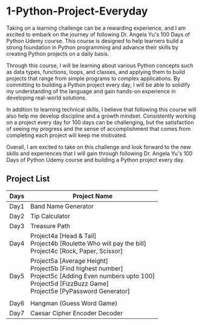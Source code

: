 # 1-Python-Project-Everyday

Taking on a learning challenge can be a rewarding experience, and I am excited to embark on the journey of following Dr. Angela Yu's 100 Days of Python Udemy course. This course is designed to help learners build a strong foundation in Python programming and advance their skills by creating Python projects on a daily basis.

Through this course, I will be learning about various Python concepts such as data types, functions, loops, and classes, and applying them to build projects that range from simple programs to complex applications. By committing to building a Python project every day, I will be able to solidify my understanding of the language and gain hands-on experience in developing real-world solutions.

In addition to learning technical skills, I believe that following this course will also help me develop discipline and a growth mindset. Consistently working on a project every day for 100 days can be challenging, but the satisfaction of seeing my progress and the sense of accomplishment that comes from completing each project will keep me motivated.

Overall, I am excited to take on this challenge and look forward to the new skills and experiences that I will gain through following Dr. Angela Yu's 100 Days of Python Udemy course and building a Python project every day.

## Project List

| Days | Project Name                                                                                                                                                               |
| ---- | -------------------------------------------------------------------------------------------------------------------------------------------------------------------------- |
| Day1 | Band Name Generator                                                                                                                                                        |
| Day2 | Tip Calculator                                                                                                                                                             |
| Day3 | Treasure Path                                                                                                                                                              |
| Day4 | Project4a [Head & Tail]<br>Project4b [Roulette Who will pay the bill]<br>Project4c [Rock, Paper, Scissor]                                                                  |
| Day5 | Project5a [Average Height]<br>Project5b [Find highest number]<br>Project5c [Adding Even numbers upto 100]<br>Project5d [FizzBuzz Game]<br>Project5e [PyPassword Generator] |
|      |
| Day6 | Hangman (Guess Word Game)                                                                                                                                                  |
| Day7 | Caesar Cipher Encoder Decoder                                                                                                                                              |
